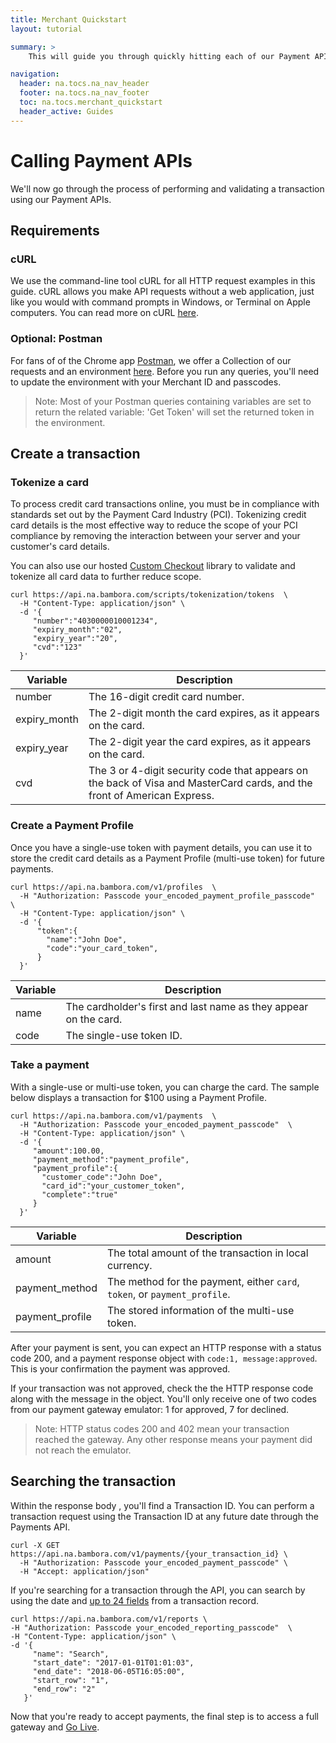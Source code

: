 ```yaml
---
title: Merchant Quickstart
layout: tutorial

summary: >
    This will guide you through quickly hitting each of our Payment APIs and verifying the success of the operation in the Back Office.

navigation:
  header: na.tocs.na_nav_header
  footer: na.tocs.na_nav_footer
  toc: na.tocs.merchant_quickstart
  header_active: Guides
---
```


# Calling Payment APIs
We'll now go through the process of performing and validating a transaction using our Payment APIs.

## Requirements

### cURL

We use the command-line tool cURL for all HTTP request examples in this guide. cURL allows you make API requests without a web application, just like you would with command prompts in Windows, or Terminal on Apple computers. You can read more on cURL <a href="https://help.zendesk.com/hc/en-us/articles/229136847-Installing-and-using-cURL">here</a>.

### Optional: Postman

For fans of of the Chrome app [Postman](https://ww.getpostman.com), we offer a Collection of our requests and an environment [here](https://dev.na.bambora.com/resources/postman-collection.zip). Before you run any queries, you'll need to update the environment with your Merchant ID and passcodes.

> Note: Most of your Postman queries containing variables are set to return the related variable: 'Get Token' will set the returned token in the environment.

## Create a transaction

### Tokenize a card

To process credit card transactions online, you must be in compliance with standards set out by the Payment Card Industry (PCI). Tokenizing credit card details is the most effective way to reduce the scope of your PCI compliance by removing the interaction between your server and your customer's card details.

You can also use our hosted [Custom Checkout](https://github.com/bambora/na-customcheckout) library to validate and tokenize all card data to further reduce scope.

```shell
curl https://api.na.bambora.com/scripts/tokenization/tokens  \
  -H "Content-Type: application/json" \
  -d '{
     "number":"4030000010001234",
     "expiry_month":"02",
     "expiry_year":"20",
     "cvd":"123"
  }'
```

| Variable | Description |
| -------- | ----------- |
| number | The 16-digit credit card number. |
| expiry_month | The 2-digit month the card expires, as it appears on the card.
| expiry_year | The 2-digit year the card expires, as it appears on the card. |
| cvd | The 3 or 4-digit security code that appears on the back of Visa and MasterCard cards, and the front of American Express. |

### Create a Payment Profile

Once you have a single-use token with payment details, you can use it to store the credit card details as a Payment Profile (multi-use token) for future payments.

```shell
curl https://api.na.bambora.com/v1/profiles  \
  -H "Authorization: Passcode your_encoded_payment_profile_passcode"  \
  -H "Content-Type: application/json" \
  -d '{
      "token":{  
        "name":"John Doe",
        "code":"your_card_token",
      }
  }'
```

| Variable | Description |
| -------- | ----------- |
| name | The cardholder's first and last name as they appear on the card. |
| code | The single-use token ID. |

### Take a payment

With a single-use or multi-use token, you can charge the card.  The sample below displays a transaction for $100 using a Payment Profile.

```shell
curl https://api.na.bambora.com/v1/payments  \
  -H "Authorization: Passcode your_encoded_payment_passcode"  \
  -H "Content-Type: application/json" \
  -d '{
     "amount":100.00,
     "payment_method":"payment_profile",
     "payment_profile":{
       "customer_code":"John Doe",
       "card_id":"your_customer_token",
       "complete":"true"
     }
  }'
```

| Variable | Description |
| -------- | ----------- |
| amount | The total amount of the transaction in local currency. |
| payment_method | The method for the payment, either `card`, `token`, or `payment_profile`. |
| payment_profile | The stored information of the multi-use token. |

After your payment is sent, you can expect an HTTP response with a status code 200, and a payment response object with `code:1, message:approved`. This is your confirmation the payment was approved.

If your transaction was not approved, check the the HTTP response code along with the message in the object. You'll only receive one of two codes from our payment gateway emulator: 1 for approved, 7 for declined.
 >Note: HTTP status codes 200 and 402 mean your transaction reached the gateway. Any other response means your payment did not reach the emulator.

## Searching the transaction
Within the response body , you'll find a Transaction ID. You can perform a transaction request using the Transaction ID at any future date through the Payments API.

```shell
curl -X GET https://api.na.bambora.com/v1/payments/{your_transaction_id} \
  -H "Authorization: Passcode your_encoded_payment_passcode" \
  -H "Accept: application/json"
```

If you're searching for a transaction through the API, you can search by using the date and [up to 24 fields](https://dev.na.bambora.com/docs/references/payment_SDKs/analyze_payments/?shell#search-criteria-bbeb017c6f808baf89a073ba2ef7af68) from a transaction record.

```shell
curl https://api.na.bambora.com/v1/reports \
-H "Authorization: Passcode your_encoded_reporting_passcode"  \
-H "Content-Type: application/json" \
-d '{
     "name": "Search",
     "start_date": "2017-01-01T01:01:03",
     "end_date": "2018-06-05T16:05:00",   
     "start_row": "1",
     "end_row": "2"
   }'
```

Now that you're ready to accept payments, the final step is to access a full gateway and [Go Live](https://dev.na.bambora.com/docs/guides/merchant_quickstart/Boarding/).
